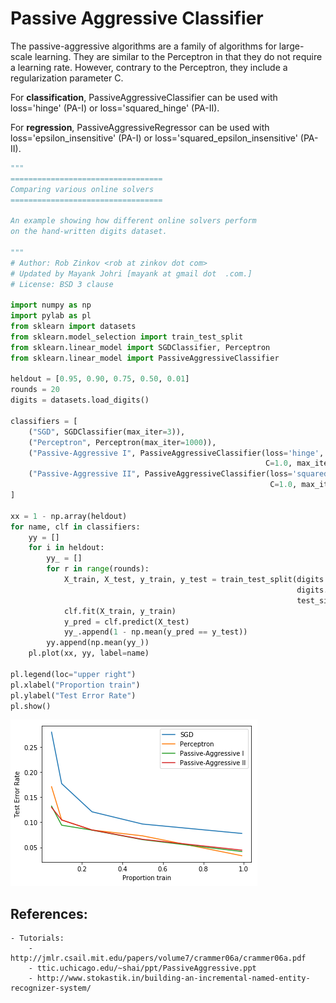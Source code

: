 
# Passive Aggressive Classifier

The passive-aggressive algorithms are a family of algorithms for large-scale learning. They are similar to the Perceptron in that they do not require a learning rate. However, contrary to the Perceptron, they include a regularization parameter C.

For **classification**, PassiveAggressiveClassifier can be used with loss='hinge' (PA-I) or loss='squared_hinge' (PA-II). 

For **regression**, PassiveAggressiveRegressor can be used with loss='epsilon_insensitive' (PA-I) or loss='squared_epsilon_insensitive' (PA-II).


```python
"""
==================================
Comparing various online solvers
==================================
  
An example showing how different online solvers perform
on the hand-written digits dataset.
  
"""
# Author: Rob Zinkov <rob at zinkov dot com>
# Updated by Mayank Johri [mayank at gmail dot  .com.]
# License: BSD 3 clause
  
import numpy as np
import pylab as pl
from sklearn import datasets
from sklearn.model_selection import train_test_split
from sklearn.linear_model import SGDClassifier, Perceptron
from sklearn.linear_model import PassiveAggressiveClassifier
  
heldout = [0.95, 0.90, 0.75, 0.50, 0.01]
rounds = 20
digits = datasets.load_digits()
  
classifiers = [
    ("SGD", SGDClassifier(max_iter=3)),
    ("Perceptron", Perceptron(max_iter=1000)),
    ("Passive-Aggressive I", PassiveAggressiveClassifier(loss='hinge',
                                                         C=1.0, max_iter=1000 )),
    ("Passive-Aggressive II", PassiveAggressiveClassifier(loss='squared_hinge',
                                                          C=1.0, max_iter=1000)),
]
  
xx = 1 - np.array(heldout)
for name, clf in classifiers:
    yy = []
    for i in heldout:
        yy_ = []
        for r in range(rounds):
            X_train, X_test, y_train, y_test = train_test_split(digits.data,
                                                                digits.target,
                                                                test_size=i)
            clf.fit(X_train, y_train)
            y_pred = clf.predict(X_test)
            yy_.append(1 - np.mean(y_pred == y_test))
        yy.append(np.mean(yy_))
    pl.plot(xx, yy, label=name)
  
pl.legend(loc="upper right")
pl.xlabel("Proportion train")
pl.ylabel("Test Error Rate")
pl.show()
```


![png](6.%20PassiveAggressiveClassifier_files/6.%20PassiveAggressiveClassifier_2_0.png)


## References:
    - Tutorials:
        - http://jmlr.csail.mit.edu/papers/volume7/crammer06a/crammer06a.pdf
        - ttic.uchicago.edu/~shai/ppt/PassiveAggressive.ppt
        - http://www.stokastik.in/building-an-incremental-named-entity-recognizer-system/
